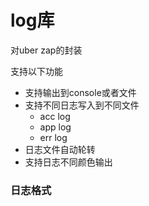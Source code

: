 # log库

对uber zap的封装

支持以下功能

- 支持输出到console或者文件
- 支持不同日志写入到不同文件 
  - acc log
  - app log
  - err log
- 日志文件自动轮转
- 支持日志不同颜色输出

### 日志格式
